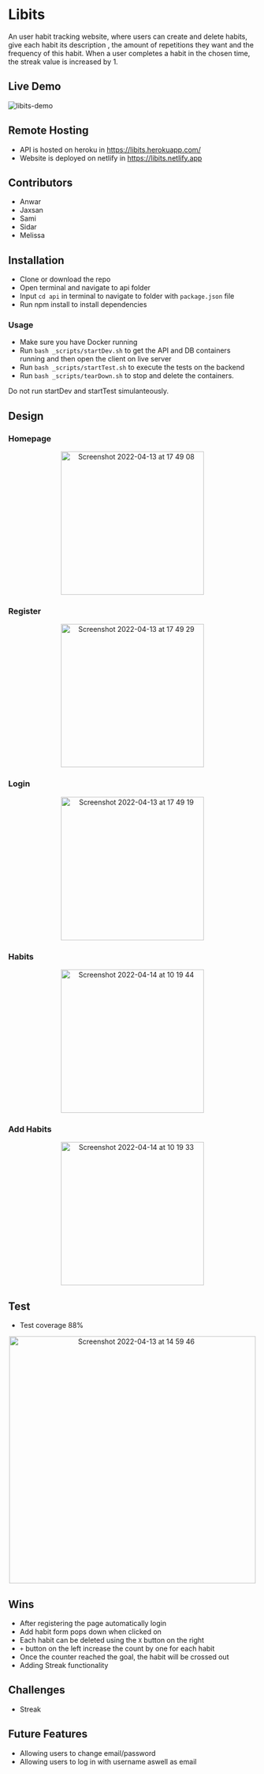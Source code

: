# Libits

An user habit tracking website, where users can create and delete habits, give each habit its description , the amount of repetitions they want and the frequency of this habit. When a user completes a habit in the chosen time, the streak value is increased by 1.

## Live Demo

![libits-demo](libits.gif)

## Remote Hosting

- API is hosted on heroku in https://libits.herokuapp.com/
- Website is deployed on netlify in https://libits.netlify.app

## Contributors

- Anwar
- Jaxsan
- Sami
- Sidar
- Melissa

## Installation

- Clone or download the repo
- Open terminal and navigate to api folder
- Input `cd api` in terminal to navigate to folder with `package.json` file
- Run npm install to install dependencies

### Usage

- Make sure you have Docker running
- Run `bash _scripts/startDev.sh` to get the API and DB containers running and then open the client on live server
- Run `bash _scripts/startTest.sh` to execute the tests on the backend
- Run `bash _scripts/tearDown.sh` to stop and delete the containers.

Do not run startDev and startTest simulanteously.

## Design

### Homepage

<p align="center"><img width="290" alt="Screenshot 2022-04-13 at 17 49 08" src="https://user-images.githubusercontent.com/58670404/163230701-7736b3d2-84da-47f4-bc0c-a1161e4e2c5d.png"></p>

### Register

<p align="center"><img width="290" alt="Screenshot 2022-04-13 at 17 49 29" src="https://user-images.githubusercontent.com/58670404/163230829-b6372cb5-ffa3-4e5e-bd58-a5d87b1692f5.png"></p>

### Login

<p align="center"><img width="290" alt="Screenshot 2022-04-13 at 17 49 19" src="https://user-images.githubusercontent.com/58670404/163230791-9abdd48d-a23a-44e0-b437-d59997ded62d.png"></p>

### Habits

<p align="center"><img width="290" alt="Screenshot 2022-04-14 at 10 19 44" src="https://user-images.githubusercontent.com/58670404/163354906-388e0fc6-ebd1-4ccf-b230-ac7aa87a1e29.png"></p>

### Add Habits

<p align="center"><img width="290" alt="Screenshot 2022-04-14 at 10 19 33" src="https://user-images.githubusercontent.com/58670404/163354998-931ea8c4-abad-4ba6-b132-3d12ff533c97.png"></p>

## Test

- Test coverage 88%
<p align="center"><img width="500" alt="Screenshot 2022-04-13 at 14 59 46" src="https://user-images.githubusercontent.com/58670404/163197566-600b60ad-dac1-4e28-ac37-87fd8aa82357.png"></p>

## Wins

- After registering the page automatically login
- Add habit form pops down when clicked on
- Each habit can be deleted using the `X` button on the right
- `+` button on the left increase the count by one for each habit
- Once the counter reached the goal, the habit will be crossed out
- Adding Streak functionality

## Challenges

- Streak

## Future Features

- Allowing users to change email/password
- Allowing users to log in with username aswell as email
